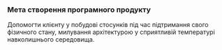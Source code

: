 ### Мета створення програмного продукту

Допомогти клієнту у побудові стосунків під час підтримання свого фізичного стану, милування архітектурою у сприятливій температурі навколишнього середовища.